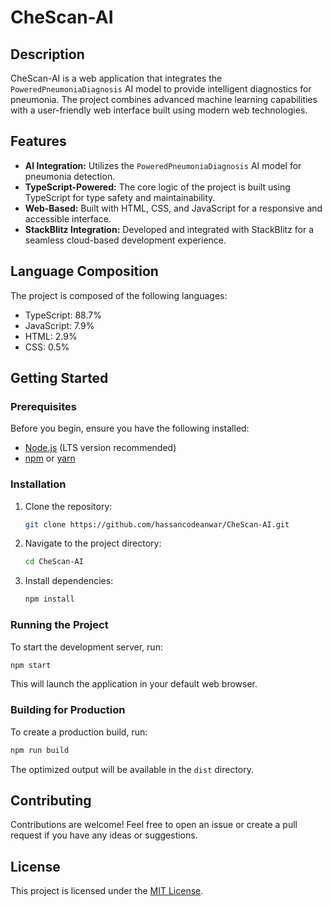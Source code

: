 # CheScan-AI
## Description

CheScan-AI is a web application that integrates the `PoweredPneumoniaDiagnosis` AI model to provide intelligent diagnostics for pneumonia. The project combines advanced machine learning capabilities with a user-friendly web interface built using modern web technologies.

## Features

- **AI Integration:** Utilizes the `PoweredPneumoniaDiagnosis` AI model for pneumonia detection.
- **TypeScript-Powered:** The core logic of the project is built using TypeScript for type safety and maintainability.
- **Web-Based:** Built with HTML, CSS, and JavaScript for a responsive and accessible interface.
- **StackBlitz Integration:** Developed and integrated with StackBlitz for a seamless cloud-based development experience.

## Language Composition

The project is composed of the following languages:
- TypeScript: 88.7%
- JavaScript: 7.9%
- HTML: 2.9%
- CSS: 0.5%

## Getting Started

### Prerequisites

Before you begin, ensure you have the following installed:

- [Node.js](https://nodejs.org/) (LTS version recommended)
- [npm](https://www.npmjs.com/) or [yarn](https://yarnpkg.com/)

### Installation

1. Clone the repository:
   ```bash
   git clone https://github.com/hassancodeanwar/CheScan-AI.git
   ```
2. Navigate to the project directory:
   ```bash
   cd CheScan-AI
   ```
3. Install dependencies:
   ```bash
   npm install
   ```

### Running the Project

To start the development server, run:
```bash
npm start
```
This will launch the application in your default web browser.

### Building for Production

To create a production build, run:
```bash
npm run build
```
The optimized output will be available in the `dist` directory.

## Contributing

Contributions are welcome! Feel free to open an issue or create a pull request if you have any ideas or suggestions.

## License

This project is licensed under the [MIT License](LICENSE).


